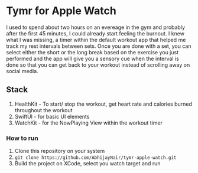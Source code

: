 # Tymr for Apple Watch

I used to spend about two hours on an evereage in the gym and probably after the first 45 minutes, I could already start feeling the burnout. I knew what I was missing, a timer within the default workout app that helped me track my rest intervals between sets. Once you are done with a set, you can select either the short or the long break based on the exercise you just performed and the app will give you a sensory cue when the interval is done so that you can get back to your workout instead of scrolling away on social media.

## Stack
1. HealthKit - To start/ stop the workout, get heart rate and calories burned throughout the workout
2. SwiftUI - for basic UI elements
3. WatchKit - for the NowPlaying View within the workout timer

### How to run
1. Clone this repository on your system
2. `git clone https://github.com/AbhijayNair/tymr-apple-watch.git`
3. Build the project on XCode, select you watch target and run
